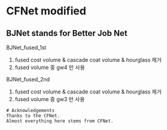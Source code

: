 # CFNet modified  
## BJNet stands for Better Job Net

BJNet_fused_1st
  1. fused cost volume & cascade coat volume & hourglass 제거
  2. fused volume 중 gw4 만 사용
  
BJNet_fused_2nd
  1. fused cost volume & cascade coat volume & hourglass 제거
  2. fused volume 중 gw3 만 사용



```
# Acknowledgements
Thanks to the CFNet.
Almost everything here stems from CFNet.
